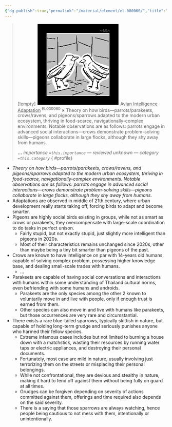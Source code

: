 ```yaml
---
{"dg-publish":true,"permalink":"/material/element/el-000060/","title":"Avian Intelligence Adaptation","tags":["-element"]}
---
```


>[!empty]
> ![RESOURCE/ASSET/ICON/PN000060.png|icon](/img/user/RESOURCE/ASSET/ICON/PN000060.png) <u class="title">Avian Intelligence Adaptation</u> <sup class="title">EL000060</sup> <b class="title">×</b>
> Theory on how birds—parrots/parakeets, crows/ravens, and pigeons/sparrows adapted to the modern urban ecosystem, thriving in food-scarce, navigationally-complex environments. Notable observations are as follows: parrots engage in advanced social interactions—crows demonstrate problem-solving skills—pigeons collaborate in large flocks, although they shy away from humans.
> 
> <b>…</b>
> <i class="small">importance `=this.importance` — reviewed unknown — category `=this.category`</i>
{ #profile}


- *Theory on how birds—parrots/parakeets, crows/ravens, and pigeons/sparrows adapted to the modern urban ecosystem, thriving in food-scarce, navigationally-complex environments. Notable observations are as follows: parrots engage in advanced social interactions—crows demonstrate problem-solving skills—pigeons collaborate in large flocks, although they shy away from humans.*
- Adaptations are observed in middle of 21th century, where urban development really starts taking off, forcing birds to adapt and become smarter.
- Pigeons are highly social birds existing in groups, while not as smart as crows or parakeets, they overcompensate with large-scale coordination to do tasks in perfect unison.
	- Fairly stupid, but not exactly stupid, just slightly more intelligent than pigeons in 2020s.
	- Most of their characteristics remains unchanged since 2020s, other than maybe being a tiny bit smarter than pigeons of the past.
- Crows are known to have intelligence on par with 14-years old humans, capable of solving complex problem, possessing higher knowledge base, and dealing small-scale trades with humans.
	- ...
- Parakeets are capable of having social conversations and interactions with humans within some understanding of Thailand cultural norms, even befriending with some humans and androids.
	- Parakeets are the only species among the other 2 known to voluntarily move in and live with people, only if enough trust is earned from them.
	- Other species can also move in and live with humans like parakeets, but those occurrences are very rare and circumstantial.
- There exists a rare blue-tailed sparrows, typically skittish in nature, but capable of holding long-term grudge and seriously punishes anyone who harmed their fellow species.
	- Extreme infamous cases includes but not limited to burning a house down with a matchstick, wasting their resources by running water taps or electric appliances, and destroying their personal documents.
	- Fortunately, most case are mild in nature, usually involving just terrorizing them on the streets or misplacing their personal belongings.
	- While not confrontational, they are devious and stealthy in nature, making it hard to fend off against them without being fully on guard at all times.
	- Grudges can be forgiven depending on severity of actions committed against them, offerings and time required also depends on the said severity.
	- There is a saying that those sparrows are always watching, hence people being cautious to not mess with them, intentionally or unintentionally.

